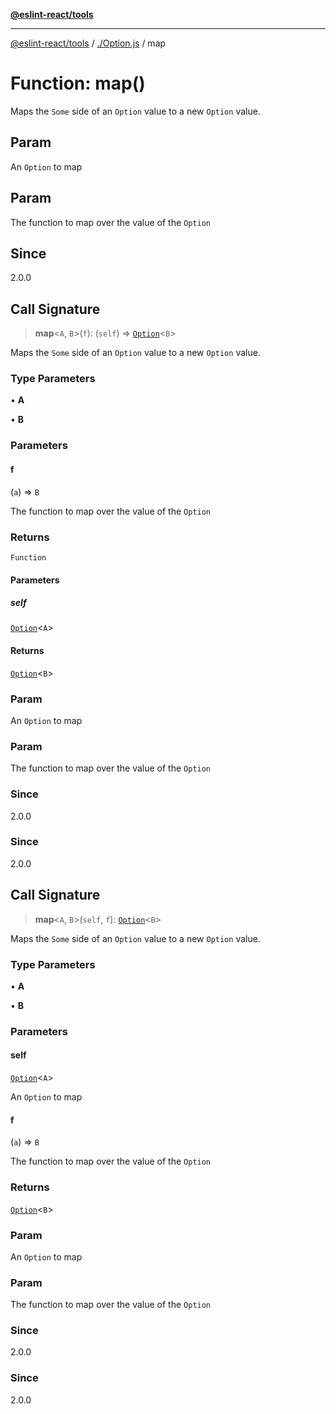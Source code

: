 [**@eslint-react/tools**](../../README.md)

***

[@eslint-react/tools](../../README.md) / [./Option.js](../README.md) / map

# Function: map()

Maps the `Some` side of an `Option` value to a new `Option` value.

## Param

An `Option` to map

## Param

The function to map over the value of the `Option`

## Since

2.0.0

## Call Signature

> **map**\<`A`, `B`\>(`f`): (`self`) => [`Option`](../type-aliases/Option.md)\<`B`\>

Maps the `Some` side of an `Option` value to a new `Option` value.

### Type Parameters

• **A**

• **B**

### Parameters

#### f

(`a`) => `B`

The function to map over the value of the `Option`

### Returns

`Function`

#### Parameters

##### self

[`Option`](../type-aliases/Option.md)\<`A`\>

#### Returns

[`Option`](../type-aliases/Option.md)\<`B`\>

### Param

An `Option` to map

### Param

The function to map over the value of the `Option`

### Since

2.0.0

### Since

2.0.0

## Call Signature

> **map**\<`A`, `B`\>(`self`, `f`): [`Option`](../type-aliases/Option.md)\<`B`\>

Maps the `Some` side of an `Option` value to a new `Option` value.

### Type Parameters

• **A**

• **B**

### Parameters

#### self

[`Option`](../type-aliases/Option.md)\<`A`\>

An `Option` to map

#### f

(`a`) => `B`

The function to map over the value of the `Option`

### Returns

[`Option`](../type-aliases/Option.md)\<`B`\>

### Param

An `Option` to map

### Param

The function to map over the value of the `Option`

### Since

2.0.0

### Since

2.0.0
